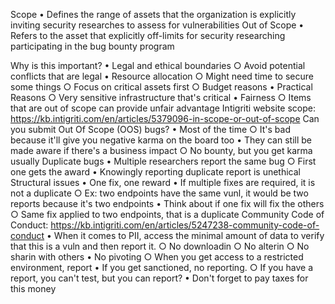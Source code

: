 Scope
	• Defines the range of assets that the organization is explicitly inviting security researches to assess for vulnerabilities
Out of Scope
	• Refers to the asset that explicitly off-limits for security researching participating in the bug bounty program

Why is this important?
	• Legal and ethical boundaries
		○ Avoid potential conflicts that are legal
	• Resource allocation
		○ Might need time to secure some things
		○ Focus on critical assets first
		○ Budget reasons
	• Practical Reasons
		○ Very sensitive infrastructure that's critical
	• Fairness
		○ Items that are out of scope can provide unfair advantage
Intigriti website scope: https://kb.intigriti.com/en/articles/5379096-in-scope-or-out-of-scope
Can you submit Out Of Scope (OOS) bugs?
	• Most of the time
		○ It's bad because it'll give you negative karma on the board too
	• They can still be made aware if there's a business impact
		○ No bounty, but you get karma usually
Duplicate bugs
	• Multiple researchers report the same bug
		○ First one gets the award
	• Knowingly reporting duplicate report is unethical
Structural issues
	• One fix, one reward
	• If multiple fixes are required, it is not a duplicate
		○ Ex: two endpoints have the same vunl, it would be two reports because it's two endpoints
	• Think about if one fix will fix the others
		○ Same fix applied to two endpoints, that is a duplicate
Community Code of Conduct: https://kb.intigriti.com/en/articles/5247238-community-code-of-conduct
	• When it comes to PII, access the minimal amount of data to verify that this is a vuln and then report it.
		○ No downloadin
		○ No alterin
		○ No sharin with others
	• No pivoting
		○ When you get access to a restricted environment, report
	• If you get sanctioned, no reporting.
		○ If you have a report, you can't test, but you can report?
	• Don't forget to pay taxes for this money